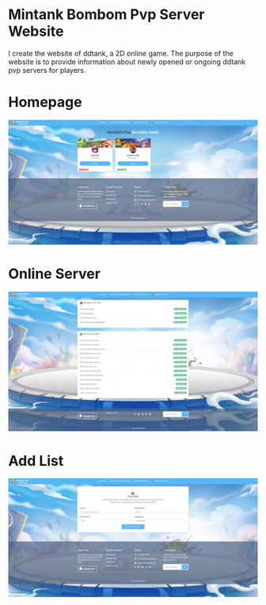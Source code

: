 
# Mintank Bombom Pvp Server Website

I create the website of ddtank, a 2D online game. The purpose of the website is to provide information about newly opened or ongoing ddtank pvp servers for players.
 




# Homepage

![Homepage](https://raw.githubusercontent.com/eyupfidan/bombompvp/master/for-readme/homepage.png)

# Online Server

![Homepage](https://raw.githubusercontent.com/eyupfidan/bombompvp/master/for-readme/online-server.png)
# Add List

![Homepage](https://raw.githubusercontent.com/eyupfidan/bombompvp/master/for-readme/add-list.png)